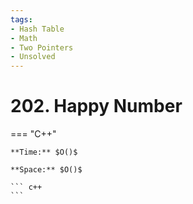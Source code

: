 ```yaml
---
tags:
- Hash Table
- Math
- Two Pointers
- Unsolved
---
```



# 202. Happy Number

=== "C++"

    **Time:** $O()$

    **Space:** $O()$

    ``` c++
    ```